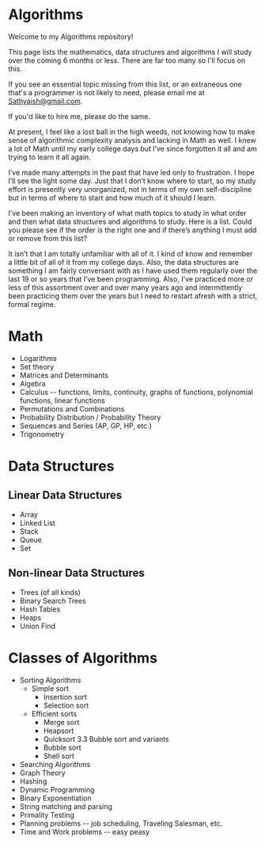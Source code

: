 # Algorithms

Welcome to my Algorithms repository!

This page lists the mathematics, data structures and algorithms I will study over the coming 6 months or less. There are far too many so I'll focus on this.

If you see an essential topic missing from this list, or an extraneous one that's a programmer is not likely to need, please email me at Sathyaish@gmail.com.

If you'd like to hire me, please do the same.

At present, I feel like a lost ball in the high weeds, not knowing how to make sense of algorithmic complexity analysis and lacking in Math as well. I knew a lot of Math until my early college days but I’ve since forgotten it all and am trying to learn it all again.

I’ve made many attempts in the past that have led only to frustration. I hope I’ll see the light some day. Just that I don’t know where to start, so my study effort is presently very unorganized, not in terms of my own self-discipline but in terms of where to start and how much of it should I learn.

I’ve been making an inventory of what math topics to study in what order and then what data structures and algorithms to study. Here is a list. Could you please see if the order is the right one and if there’s anything I must add or remove from this list?

It isn’t that I am totally unfamiliar with all of it. I kind of know and remember a little bit of all of it from my college days. Also, the data structures are something I am fairly conversant with as I have used them regularly over the last 19 or so years that I’ve been programming. Also, I’ve practiced more or less of this assortment over and over many years ago and intermittently been practicing them over the years but I need to restart afresh with a strict, formal regime.

# Math
* Logarithms
* Set theory
* Matrices and Determinants
* Algebra
* Calculus -- functions, limits, continuity, graphs of functions, polynomial functions, linear functions
* Permutations and Combinations
* Probability Distribution / Probability Theory
* Sequences and Series (AP, GP, HP, etc.)
* Trigonometry

# Data Structures

## Linear Data Structures
* Array
* Linked List
* Stack
* Queue
* Set

## Non-linear Data Structures
* Trees (of all kinds)
* Binary Search Trees
* Hash Tables
* Heaps
* Union Find

# Classes of Algorithms
* Sorting Algorithms
  * Simple sort
     * Insertion sort
     * Selection sort
  * Efficient sorts
     * Merge sort
     * Heapsort
     * Quicksort
3.3 Bubble sort and variants
     * Bubble sort
     * Shell sort
* Searching Algorithms
* Graph Theory
* Hashing
* Dynamic Programming
* Binary Exponentiation
* String matching and parsing
* Primality Testing
* Planning problems -- job scheduling, Traveling Salesman, etc.
* Time and Work problems -- easy peasy
